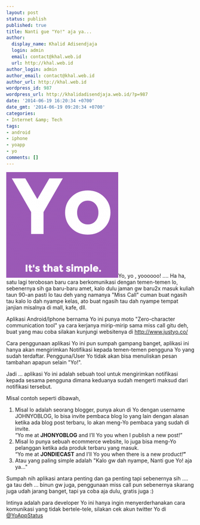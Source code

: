 ```yaml
---
layout: post
status: publish
published: true
title: Nanti gue "Yo!" aja ya...
author:
  display_name: Khalid Adisendjaja
  login: admin
  email: contact@khal.web.id
  url: http://khal.web.id
author_login: admin
author_email: contact@khal.web.id
author_url: http://khal.web.id
wordpress_id: 987
wordpress_url: http://khalidadisendjaja.web.id/?p=987
date: '2014-06-19 16:20:34 +0700'
date_gmt: '2014-06-19 09:20:34 +0700'
categories:
- Internet &amp; Tech
tags:
- android
- iphone
- yoapp
- yo
comments: []
---
```

[![Screen Shot 2014-06-19 at 3.52.31 PM](/images/Screen-Shot-2014-06-19-at-3.52.31-PM-300x283.png)](/images/Screen-Shot-2014-06-19-at-3.52.31-PM.png)Yo, yo , yoooooo! .... Ha ha, satu lagi terobosan baru cara berkomunikasi dengan temen-temen lo, sebenernya sih ga baru-baru amet, kalo dulu jaman gw baru2x masuk kuliah taun 90-an pasti lo tau deh yang namanya "Miss Call" cuman buat ngasih tau kalo lo dah nyampe kelas, ato buat ngasih tau dah nyampe tempat janjian misalnya di mall, kafe, dll.

Aplikasi Android/Iphone bernama Yo ini punya moto "Zero-character communication tool" ya cara kerjanya mirip-mirip sama miss call gitu deh, buat yang mau coba silakan kunjungi websitenya di <http://www.justyo.co/>

Cara penggunaan aplikasi Yo ini pun sumpah gampang banget, aplikasi ini hanya akan mengirimkan Notifikasi kepada temen-temen pengguna Yo yang sudah terdaftar. Pengguna/User Yo tidak akan bisa menuliskan pesan tambahan apapun selain "Yo!".

Jadi ... aplikasi Yo ini adalah sebuah tool untuk mengirimkan notifikasi kepada sesama pengguna dimana keduanya sudah mengerti maksud dari notifikasi tersebut.

Misal contoh seperti dibawah,

1. Misal lo adalah seorang blogger, punya akun di Yo dengan username JOHNYOBLOG, lo bisa invite pembaca blog lo yang lain dengan alasan ketika ada blog post terbaru, lo akan meng-Yo pembaca yang sudah di invite.  
 “Yo me at **JHONYOBLOG** and I’ll Yo you when I publish a new post!”
2. Misal lo punya sebuah ecommerce website, lo juga bisa meng-Yo pelanggan ketika ada produk terbaru yang masuk.  
 “Yo me at **JONDIECAST** and I’ll Yo you when there is a new product!**”**
3. Atau yang paling simple adalah "Kalo gw dah nyampe, Nanti gue Yo! aja ya..."

Sumpah nih aplikasi antara penting dan ga penting tapi sebenernya sih .... ga tau deh ... binun gw juga, penggunaan miss call pun sebenernya skarang juga udah jarang banget, tapi ya coba aja dulu, gratis juga :)

Intinya adalah para developer Yo ini hanya ingin menyerderhanakan cara komunikasi yang tidak bertele-tele, silakan cek akun twitter Yo di [@YoAppStatus](http://twitter.com/YoAppStatus)